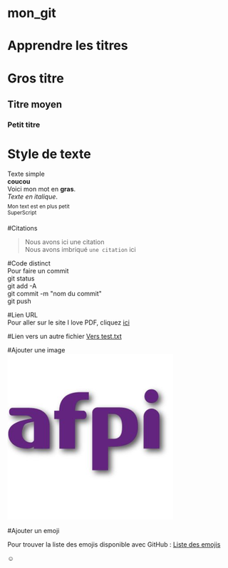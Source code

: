 # mon_git
# Apprendre les titres
# Gros titre
## Titre moyen
### Petit titre

# Style de texte
Texte simple  
**coucou**  
Voici mon mot en __gras__.  
*Texte en italique*.  
<sub>Mon text est en plus petit</sub>  
<sup>SuperScript</sup>  

#Citations
> Nous avons ici une citation  
Nous avons imbriqué `une citation` ici  

#Code distinct  
Pour faire un commit   
git status  
git add -A  
git commit -m "nom du commit"  
git push  

#Lien  URL  
Pour aller sur le site I love PDF, cliquez [ici](https://ilovepdf.com)  

#Lien vers un autre fichier [Vers test.txt](test.txt)  

#Ajouter une image  
![photo](logo-afpi.png)  

#Ajouter un emoji  

Pour trouver la liste des emojis disponible avec GitHub : [Liste des emojis](https://github.com/ikatyang/emoji-cheat-sheet)  

:relaxed: